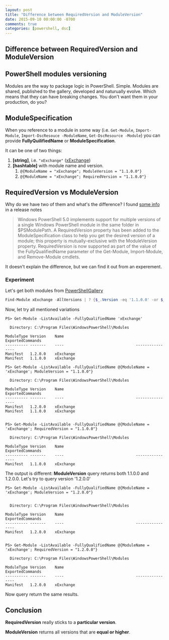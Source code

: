 ```yaml
---
layout: post
title: "Difference between RequiredVersion and ModuleVersion"
date: 2015-09-10 00:00:00 -0700
comments: true
categories: [powershell, dsc]
---
```


Difference between RequiredVersion and ModuleVersion
--------------------

## PowerShell modules versioning

Modules are the way to package logic in PowerShell. 
Simple.
Modules are shared, published to the gallery, developed and naturually evolve.
Which means that they can have breaking changes.
You don't want them in your production, do you?

## ModuleSpecification

When you reference to a module in some way (i.e. `Get-Module`, `Import-Module`, `Import-DscResouce -ModuleName`, `Get-DscResource -Module`)
you can provide **FullyQuilifiedName** or **ModuleSpecification**.

It can be one of two things:

1. **[string]**, i.e. `"xExchange"` ([xExchange](https://github.com/PowerShell/xExchange))
1. **[hashtable]** with module name and version.
   1. `@{ModuleName = "xExchange"; ModuleVersion = "1.1.0.0"}`
   1. `@{ModuleName = "xExchange"; RequiredVersion = "1.1.0.0"}`

## RequiredVersion vs ModuleVersion

Why do we have two of them and what's the difference?
I found [some info](https://technet.microsoft.com/en-us/%5Clibrary/Hh857339.aspx) in a release notes

> Windows PowerShell 5.0 implements support for multiple versions of a single Windows PowerShell module in the same folder in $PSModulePath. A RequiredVersion property has been added to the ModuleSpecification class to help you get the desired version of a module; this property is mutually-exclusive with the ModuleVersion property. RequiredVersion is now supported as part of the value of the FullyQualifiedName parameter of the Get-Module, Import-Module, and Remove-Module cmdlets.

It doesn't explain the difference, but we can find it out from an experement.

### Experiment

Let's get both modules from [PowerShellGallery](http://www.powershellgallery.com/)

```powershell
Find-Module xExchange -AllVersions | ? {$_.Version -eq '1.1.0.0' -or $_.Version -eq '1.2.0.0'} | Install-Module
```

Now, let try all mentioned variations

```
PS> Get-Module -ListAvailable -FullyQualifiedName 'xExchange'

  Directory: C:\Program Files\WindowsPowerShell\Modules

ModuleType Version    Name                                ExportedCommands                              
---------- -------    ----                                ----------------                              
Manifest   1.2.0.0    xExchange                                                                         
Manifest   1.1.0.0    xExchange 

PS> Get-Module -ListAvailable -FullyQualifiedName @{ModuleName = 'xExchange'; ModuleVersion = "1.1.0.0"}

  Directory: C:\Program Files\WindowsPowerShell\Modules

ModuleType Version    Name                                ExportedCommands                              
---------- -------    ----                                ----------------                              
Manifest   1.2.0.0    xExchange                                                                         
Manifest   1.1.0.0    xExchange                                                                         


PS> Get-Module -ListAvailable -FullyQualifiedName @{ModuleName = 'xExchange'; RequiredVersion = "1.1.0.0"}

  Directory: C:\Program Files\WindowsPowerShell\Modules

ModuleType Version    Name                                ExportedCommands                              
---------- -------    ----                                ----------------                              
Manifest   1.1.0.0    xExchange      

```

The output is different: **ModuleVersion** query returns both 1.1.0.0 and 1.2.0.0.
Let's try to query version '1.2.0.0'

```
PS> Get-Module -ListAvailable -FullyQualifiedName @{ModuleName = 'xExchange'; ModuleVersion = "1.2.0.0"}


  Directory: C:\Program Files\WindowsPowerShell\Modules

ModuleType Version    Name                                ExportedCommands                              
---------- -------    ----                                ----------------                              
Manifest   1.2.0.0    xExchange                                                                         


PS> Get-Module -ListAvailable -FullyQualifiedName @{ModuleName = 'xExchange'; RequiredVersion = "1.2.0.0"}

  Directory: C:\Program Files\WindowsPowerShell\Modules

ModuleType Version    Name                                ExportedCommands                              
---------- -------    ----                                ----------------                              
Manifest   1.2.0.0    xExchange      
```

Now query return the same results.

## Conclusion

**RequiredVersion** really sticks to a **particular version**. 

**ModuleVersion** returns all versions that are **equal or higher**.
